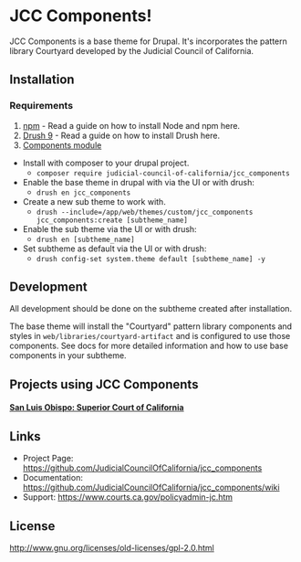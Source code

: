 # JCC Components!

JCC Components is a base theme for Drupal. It's incorporates the pattern library Courtyard developed by the Judicial Council of California.

## Installation

### Requirements

  1. [npm](https://npmjs.org) - Read a guide on how to install Node and npm here.
  2. [Drush 9](https://www.drush.org) - Read a guide on how to install Drush here.
  3. [Components module](https://drupal.org/project/components)


  - Install with composer to your drupal project.
    - `composer require judicial-council-of-california/jcc_components`
  - Enable the base theme in drupal with via the UI or with drush:
    - `drush en jcc_components`
  - Create a new sub theme to work with.
    - `drush --include=/app/web/themes/custom/jcc_components jcc_components:create [subtheme_name]`
  - Enable the sub theme via the UI or with drush:
    - `drush en [subtheme_name]`
  - Set subtheme as default via the UI or with drush:
    - `drush config-set system.theme default [subtheme_name] -y`

## Development

All development should be done on the subtheme created after installation.

The base theme will install the "Courtyard" pattern library components and styles in `web/libraries/courtyard-artifact` and is configured to use those components. See docs for more detailed information and how to use base components in your subtheme.

## Projects using JCC Components

#### [San Luis Obispo: Superior Court of California](https://www.slo.courts.ca.gov)


## Links
* Project Page:   https://github.com/JudicialCouncilOfCalifornia/jcc_components
* Documentation:  https://github.com/JudicialCouncilOfCalifornia/jcc_components/wiki
* Support:        https://www.courts.ca.gov/policyadmin-jc.htm

## License
http://www.gnu.org/licenses/old-licenses/gpl-2.0.html
